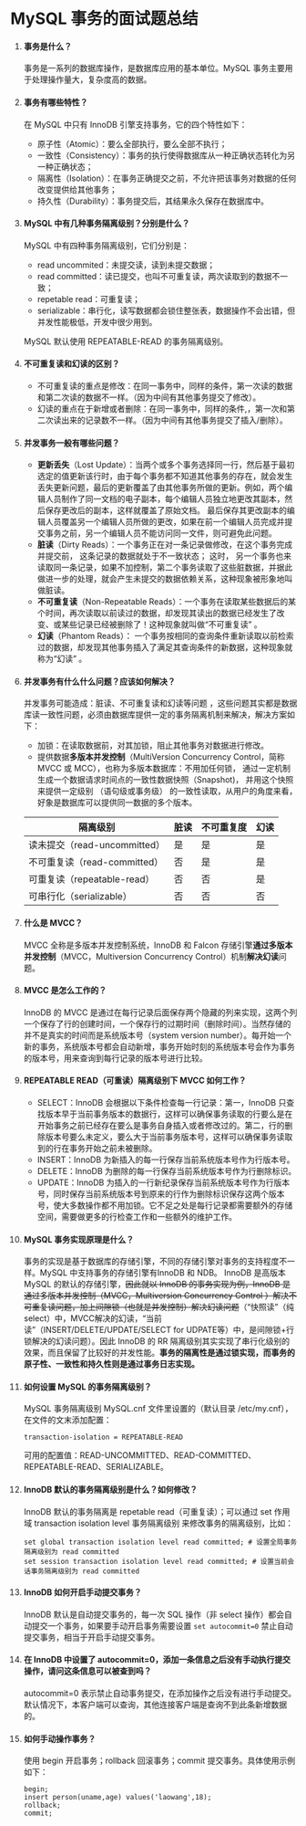# MySQL 事务的面试题总结

1. #### 事务是什么？

   事务是一系列的数据库操作，是数据库应用的基本单位。MySQL 事务主要用于处理操作量大，复杂度高的数据。

2. #### 事务有哪些特性？

   在 MySQL 中只有 InnoDB 引擎支持事务，它的四个特性如下：

   - 原子性（Atomic）：要么全部执行，要么全部不执行；
   - 一致性（Consistency）：事务的执行使得数据库从一种正确状态转化为另一种正确状态；
   - 隔离性（Isolation）：在事务正确提交之前，不允许把该事务对数据的任何改变提供给其他事务；
   - 持久性（Durability）：事务提交后，其结果永久保存在数据库中。

3. #### MySQL 中有几种事务隔离级别？分别是什么？
   
   MySQL 中有四种事务隔离级别，它们分别是：
   
   - read uncommited：未提交读，读到未提交数据；
   - read committed：读已提交，也叫不可重复读，两次读取到的数据不一致；
   - repetable read：可重复读；
   - serializable：串行化，读写数据都会锁住整张表，数据操作不会出错，但并发性能极低，开发中很少用到。

   MySQL 默认使用 REPEATABLE-READ 的事务隔离级别。

4. #### 不可重复读和幻读的区别？

   - 不可重复读的重点是修改：在同一事务中，同样的条件，第一次读的数据和第二次读的数据不一样。（因为中间有其他事务提交了修改）。
   - 幻读的重点在于新增或者删除：在同一事务中，同样的条件,，第一次和第二次读出来的记录数不一样。（因为中间有其他事务提交了插入/删除）。

5. #### 并发事务一般有哪些问题？
   
   - **更新丢失**（Lost Update）：当两个或多个事务选择同一行，然后基于最初选定的值更新该行时，由于每个事务都不知道其他事务的存在，就会发生丢失更新问题，最后的更新覆盖了由其他事务所做的更新。例如，两个编辑人员制作了同一文档的电子副本，每个编辑人员独立地更改其副本，然后保存更改后的副本，这样就覆盖了原始文档。 最后保存其更改副本的编辑人员覆盖另一个编辑人员所做的更改，如果在前一个编辑人员完成并提交事务之前，另一个编辑人员不能访问同一文件，则可避免此问题。
   - **脏读**（Dirty Reads）：一个事务正在对一条记录做修改，在这个事务完成并提交前， 这条记录的数据就处于不一致状态； 这时， 另一个事务也来读取同一条记录，如果不加控制，第二个事务读取了这些脏数据，并据此做进一步的处理，就会产生未提交的数据依赖关系，这种现象被形象地叫做脏读。
   - **不可重复读**（Non-Repeatable Reads）：一个事务在读取某些数据后的某个时间，再次读取以前读过的数据，却发现其读出的数据已经发生了改变、或某些记录已经被删除了！这种现象就叫做“不可重复读” 。
   - **幻读**（Phantom Reads）： 一个事务按相同的查询条件重新读取以前检索过的数据，却发现其他事务插入了满足其查询条件的新数据，这种现象就称为“幻读” 。

6. #### 并发事务有什么什么问题？应该如何解决？

   并发事务可能造成：脏读、不可重复读和幻读等问题 ，这些问题其实都是数据库读一致性问题，必须由数据库提供一定的事务隔离机制来解决，解决方案如下：

   - 加锁：在读取数据前，对其加锁，阻止其他事务对数据进行修改。
   - 提供数据**多版本并发控制**（MultiVersion Concurrency Control，简称 MVCC 或 MCC），也称为多版本数据库：不用加任何锁， 通过一定机制生成一个数据请求时间点的一致性数据快照（Snapshot)， 并用这个快照来提供一定级别 （语句级或事务级） 的一致性读取，从用户的角度来看，好象是数据库可以提供同一数据的多个版本。

   | 隔离级别                     | 脏读 | 不可重复度 | 幻读 |
   | ---------------------------- | ---- | ---------- | ---- |
   | 读未提交（read-uncommitted） | 是   | 是         | 是   |
   | 不可重复读（read-committed） | 否   | 是         | 是   |
   | 可重复读（repeatable-read）  | 否   | 否         | 是   |
   | 可串行化（serializable）     | 否   | 否         | 否   |

7. #### 什么是 MVCC？
   
   MVCC 全称是多版本并发控制系统，InnoDB 和 Falcon 存储引擎**通过多版本并发控制**（MVCC，Multiversion Concurrency Control）机制**解决幻读**问题。
   
8. #### MVCC 是怎么工作的？

   InnoDB 的 MVCC 是通过在每行记录后面保存两个隐藏的列来实现，这两个列一个保存了行的创建时间，一个保存行的过期时间（删除时间）。当然存储的并不是真实的时间而是系统版本号（system version number）。每开始一个新的事务，系统版本号都会自动新增，事务开始时刻的系统版本号会作为事务的版本号，用来查询到每行记录的版本号进行比较。

9. #### REPEATABLE READ（可重读）隔离级别下 MVCC 如何工作？

   - SELECT：InnoDB 会根据以下条件检查每一行记录：第一，InnoDB 只查找版本早于当前事务版本的数据行，这样可以确保事务读取的行要么是在开始事务之前已经存在要么是事务自身插入或者修改过的。第二，行的删除版本号要么未定义，要么大于当前事务版本号，这样可以确保事务读取到的行在事务开始之前未被删除。
   - INSERT：InnoDB 为新插入的每一行保存当前系统版本号作为行版本号。
   - DELETE：InnoDB 为删除的每一行保存当前系统版本号作为行删除标识。
   - UPDATE：InnoDB 为插入的一行新纪录保存当前系统版本号作为行版本号，同时保存当前系统版本号到原来的行作为删除标识保存这两个版本号，使大多数操作都不用加锁。它不足之处是每行记录都需要额外的存储空间，需要做更多的行检查工作和一些额外的维护工作。
   
10. #### MySQL 事务实现原理是什么？

    事务的实现是基于数据库的存储引擎，不同的存储引擎对事务的支持程度不一样。MySQL 中支持事务的存储引擎有InnoDB 和 NDB。 InnoDB 是高版本 MySQL 的默认的存储引擎，~~因此就以 InnoDB 的事务实现为例，InnoDB 是通过多版本并发控制（MVCC，Multiversion Concurrency Control ）解决不可重复读问题，加上间隙锁（也就是并发控制）解决幻读问题~~（“快照读”（纯select）中，MVCC解决的幻读，“当前读”（INSERT/DELETE/UPDATE/SELECT for UDPATE等）中，是间隙锁+行锁解决的幻读问题）。因此 InnoDB 的 RR 隔离级别其实实现了串行化级别的效果，而且保留了比较好的并发性能。**事务的隔离性是通过锁实现，而事务的原子性、一致性和持久性则是通过事务日志实现。**

11. #### 如何设置 MySQL 的事务隔离级别？

    MySQL 事务隔离级别 MySQL.cnf 文件里设置的（默认目录 /etc/my.cnf），在文件的文末添加配置：

    ```
    transaction-isolation = REPEATABLE-READ
    ```

    可用的配置值：READ-UNCOMMITTED、READ-COMMITTED、REPEATABLE-READ、SERIALIZABLE。

12. #### InnoDB 默认的事务隔离级别是什么？如何修改？

    InnoDB 默认的事务隔离是 repetable read（可重复读）；可以通过 set 作用域 transaction isolation level 事务隔离级别 来修改事务的隔离级别，比如：

    ```mysql
    set global transaction isolation level read committed; # 设置全局事务隔离级别为 read committed
    set session transaction isolation level read committed; # 设置当前会话事务隔离级别为 read committed
    ```

13. #### InnoDB 如何开启手动提交事务？

    InnoDB 默认是自动提交事务的，每一次 SQL 操作（非 select 操作）都会自动提交一个事务，如果要手动开启事务需要设置 `set autocommit=0` 禁止自动提交事务，相当于开启手动提交事务。

14. #### 在 InnoDB 中设置了 autocommit=0，添加一条信息之后没有手动执行提交操作，请问这条信息可以被查到吗？

    autocommit=0 表示禁止自动事务提交，在添加操作之后没有进行手动提交。默认情况下，本客户端可以查询，其他连接客户端是查询不到此条新增数据的。

15. #### 如何手动操作事务？

    使用 begin 开启事务；rollback 回滚事务；commit 提交事务。具体使用示例如下：

    ```mysql
    begin;
    insert person(uname,age) values('laowang',18);
    rollback;
    commit;
    ```

